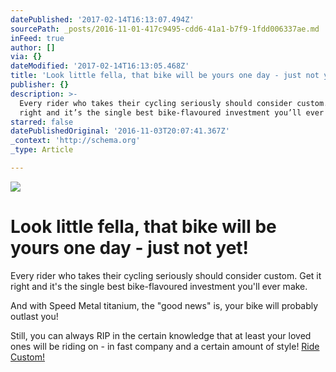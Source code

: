 ```yaml
---
datePublished: '2017-02-14T16:13:07.494Z'
sourcePath: _posts/2016-11-01-417c9495-cdd6-41a1-b7f9-1fdd006337ae.md
inFeed: true
author: []
via: {}
dateModified: '2017-02-14T16:13:05.468Z'
title: 'Look little fella, that bike will be yours one day - just not yet!'
publisher: {}
description: >-
  Every rider who takes their cycling seriously should consider custom. Get it
  right and it’s the single best bike-flavoured investment you’ll ever make.
starred: false
datePublishedOriginal: '2016-11-03T20:07:41.367Z'
_context: 'http://schema.org'
_type: Article

---
```

![](https://the-grid-user-content.s3-us-west-2.amazonaws.com/7d0ed717-adc7-4379-b5e2-64582e8349c4.jpg)

# Look little fella, that bike will be yours one day - just not yet!

Every rider who takes their cycling seriously should consider custom. Get it right and it's the single best bike-flavoured investment you'll ever make.

And with Speed Metal titanium, the "good news" is, your bike will probably outlast you!

Still, you can always RIP in the certain knowledge that at least your loved ones will be riding on - in fast company and a certain amount of style!
[Ride Custom!][0]

[0]: http://ridefullgas.com/lightning-x-1-custom-speed-metal-titanium-frame/